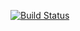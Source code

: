 [![Build Status](http://img.shields.io/travis/pikesley/pikesley.github.io.svg?style=flat-square)](https://travis-ci.org/pikesley/pikesley.github.io)
